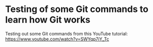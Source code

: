# Testing of some Git commands to learn how Git works
Testing out some Git commands from this YouTube tutorial: https://www.youtube.com/watch?v=SWYqp7iY_Tc